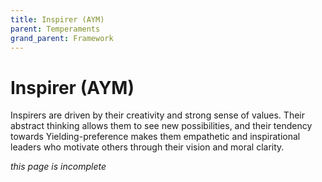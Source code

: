 ```yaml
---
title: Inspirer (AYM)
parent: Temperaments
grand_parent: Framework
---
```


# Inspirer (AYM)

Inspirers are driven by their creativity and strong sense of values. Their abstract thinking allows them to see new possibilities, and their tendency towards Yielding-preference makes them empathetic and inspirational leaders who motivate others through their vision and moral clarity.

*this page is incomplete*